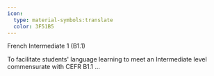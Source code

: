 ```yaml
---
icon:
  type: material-symbols:translate
  color: 3F51B5
---
```


French Intermediate 1 (B1.1)

To facilitate students' language learning to meet an Intermediate level commensurate with CEFR B1.1 ... 
